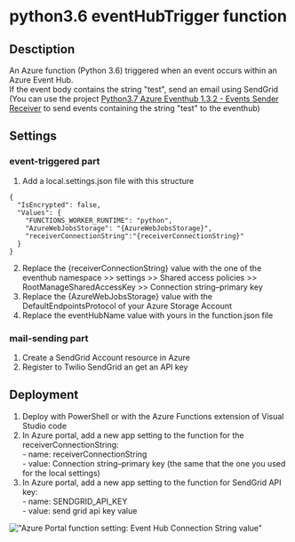 # python3.6 eventHubTrigger function
## Desctiption
An Azure function (Python 3.6) triggered when an event occurs within an Azure Event Hub.   
If the event body contains the string "test", send an email using SendGrid   
(You can use the project <a href="https://github.com/MarcCharmois/Python3.7-azure-eventhub-1.3.2">Python3.7 Azure Eventhub 1.3.2 - Events Sender Receiver</a> to send events containing the string "test" to the eventhub)    

## Settings 
### event-triggered part
 1. Add a local.settings.json file with this structure
```
{
  "IsEncrypted": false,
  "Values": {
    "FUNCTIONS_WORKER_RUNTIME": "python",
    "AzureWebJobsStorage": "{AzureWebJobsStorage}", 
    "receiverConnectionString":"{receiverConnectionString}"
  }
}
```
 2. Replace the {receiverConnectionString} value with the one of the eventhub namespace >> settings >> Shared access policies >> RootManageSharedAccessKey >> Connection string–primary key    
 3. Replace the {AzureWebJobsStorage} value with the DefaultEndpointsProtocol of your Azure Storage Account
 4. Replace the eventHubName value with yours in the function.json file   

 ### mail-sending part
 1. Create a SendGrid Account resource in Azure    
 2. Register to Twilio SendGrid an get an API key    

 ## Deployment
  1. Deploy with PowerShell or with the Azure Functions extension of Visual Studio code   
  2. In Azure portal, add a new app setting to the function for the receiverConnectionString:   
    - name: receiverConnectionString   
    - value: Connection string–primary key (the same that the one you used for the local settings)   
  3.  In Azure portal, add a new app setting to the function for SendGrid API key:  
    - name: SENDGRID_API_KEY   
    - value: send grid api key value   
     
 !["Azure Portal function setting: Event Hub Connection String value"](https://raw.githubusercontent.com/MarcCharmois/python3.7-eventHubTrigger-function/master/doc/img/azure-eventhubTriggered-Function-Settings.png)
